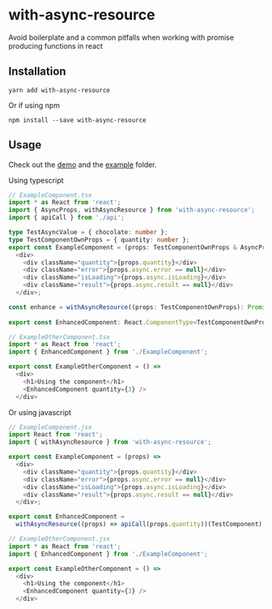# with-async-resource

Avoid boilerplate and a common pitfalls when working with promise producing functions in react

## Installation

`yarn add with-async-resource`

Or if using npm

`npm install --save with-async-resource`

## Usage

Check out the [demo](https://dean177.github.io/higher-order-async/) and the [example](https://github.com/Dean177/higher-order-async/tree/master/packages/with-async-resource/example) folder.

Using typescript

```typescript jsx
// ExampleComponent.tsx
import * as React from 'react';
import { AsyncProps, withAsyncResource } from 'with-async-resource';
import { apiCall } from './api';

type TestAsyncValue = { chocolate: number };
type TestComponentOwnProps = { quantity: number };
export const ExampleComponent = (props: TestComponentOwnProps & AsyncProps<TestAsyncValue>) =>
  <div>
    <div className="quantity">{props.quantity}</div>
    <div className="error">{props.async.error == null}</div>
    <div className="isLoading">{props.async.isLoading}</div>
    <div className="result">{props.async.result == null}</div>
  </div>;

const enhance = withAsyncResource((props: TestComponentOwnProps): Promise<TestAsyncValue> => apiCall(props.quantity))     
    
export const EnhancedComponent: React.ComponentType<TestComponentOwnProps> = enhance(ExampleComponent)

// ExampleOtherComponent.tsx
import * as React from 'react';
import { EnhancedComponent } from './ExampleComponent';

export const ExampleOtherComponent = () =>
  <div>
    <h1>Using the component</h1>  
    <EnhancedComponent quantity={3} />
  </div>
```

Or using javascript

```javascript
// ExampleComponent.jsx
import React from 'react';
import { withAsyncResource } from 'with-async-resource';

export const ExampleComponent = (props) =>
  <div>
    <div className="quantity">{props.quantity}</div>
    <div className="error">{props.async.error == null}</div>
    <div className="isLoading">{props.async.isLoading}</div>
    <div className="result">{props.async.result == null}</div>
  </div>;

export const EnhancedComponent = 
  withAsyncResource((props) => apiCall(props.quantity))(TestComponent);

// ExampleOtherComponent.jsx
import * as React from 'react';
import { EnhancedComponent } from './ExampleComponent';

export const ExampleOtherComponent = () =>
  <div>
    <h1>Using the component</h1>  
    <EnhancedComponent quantity={3} />
  </div>
```

